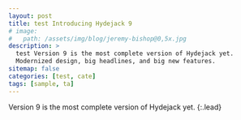 ```yaml
---
layout: post
title: test Introducing Hydejack 9
# image: 
#   path: /assets/img/blog/jeremy-bishop@0,5x.jpg
description: >
  test Version 9 is the most complete version of Hydejack yet.
  Modernized design, big headlines, and big new features.
sitemap: false
categories: [test, cate]
tags: [sample, ta]
---
```


Version 9 is the most complete version of Hydejack yet.
{:.lead}